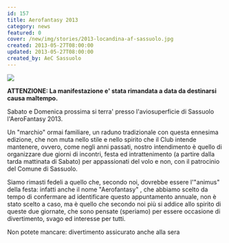 ```yaml
---
id: 157
title: Aerofantasy 2013
category: news
featured: 0
cover: /new/img/stories/2013-locandina-af-sassuolo.jpg
created: 2013-05-27T08:00:00
updated: 2013-05-27T08:00:00
created_by: AeC Sassuolo
---
```


<a href="images/stories/2013-locandina-af-sassuolo.jpg" target="_blank">
    <img class="float-start mr-3 w-[300px]" src="/new/img/stories/2013-locandina-af-sassuolo.jpg"/>
</a>

<strong>ATTENZIONE: La manifestazione e' stata rimandata a data da destinarsi causa maltempo.</strong>

Sabato e Domenica prossima si terra' presso l'aviosuperficie di Sassuolo l'AeroFantasy 2013.

Un "marchio" ormai familiare, un raduno tradizionale con questa ennesima edizione, che non muta nello stile e nello spirito che il Club intende mantenere, ovvero, come negli anni passati, nostro intendimento è quello di organizzare due giorni di incontri, festa ed intrattenimento (a partire dalla tarda mattinata di Sabato) per appassionati del volo e non, con il patrocinio del Comune di Sassuolo.

Siamo rimasti fedeli a quello che, secondo noi, dovrebbe essere l'"animus" della festa: infatti anche il nome "Aerofantasy" , che abbiamo scelto da tempo di confermare ad identificare questo appuntamento annuale, non è stato scelto a caso, ma è quello che secondo noi più si addice allo spirito di queste due giornate, che sono pensate (speriamo) per essere occasione di divertimento, svago ed interesse per tutti.

Non potete mancare: divertimento assicurato anche alla sera

